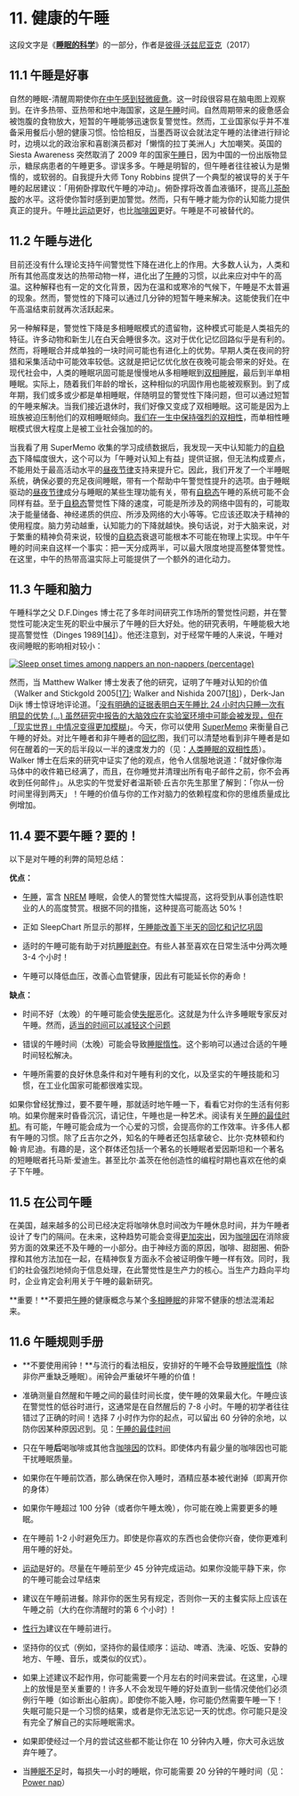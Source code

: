 # 11. 健康的午睡

这段文字是《**[睡眠的科学](https://supermemo.guru/wiki/Science_of_sleep)**》的一部分，作者是[彼得·沃兹尼亚克](https://supermemo.guru/wiki/Piotr_Wozniak)（2017）

## 11.1 午睡是好事

自然的睡眠-清醒周期使你[在中午感到轻微疲惫](https://supermemo.guru/wiki/Biphasic_life)。这一时段很容易在脑电图上观察到。在许多热带、亚热带和地中海国家，这是[午睡](https://supermemo.guru/wiki/Good_sleep,_good_learning,_good_life:_Glossary#siesta)时间。自然周期带来的疲惫感会被饱腹的食物放大，短暂的午睡能够迅速恢复警觉性。然而，工业国家似乎并不准备采用餐后小憩的健康习惯。恰恰相反，当墨西哥议会就法定午睡的法律进行辩论时，边境以北的政治家和喜剧演员都对「懒惰的拉丁美洲人」大加嘲笑。英国的 Siesta Awareness 突然取消了 2009 年的国家[午睡](https://supermemo.guru/wiki/Good_sleep,_good_learning,_good_life:_Glossary#siesta)日，因为中国的一份出版物显示，糖尿病患者的午睡更多。谬误多多。午睡是明智的，但午睡者往往被认为是懒惰的，或软弱的。自我提升大师 Tony Robbins 提供了一个典型的被误导的关于午睡的起居建议：「用俯卧撑取代午睡的冲动」。俯卧撑将改善血液循环，提高[儿茶酚胺](http://en.wikipedia.org/wiki/Catecholamine)的水平。这将使你暂时感到更加警觉。然而，只有午睡才能为你的认知能力提供真正的提升。午睡比[运动](https://supermemo.guru/wiki/Factors_that_affect_sleep#Exercise)更好，也比[咖啡因](https://supermemo.guru/wiki/Factors_that_affect_sleep#Caffeine)更好。午睡是不可被替代的。

## 11.2 午睡与进化

目前还没有什么理论支持午间警觉性下降在进化上的作用。大多数人认为，人类和所有其他高度发达的热带动物一样，进化出了[午睡](https://supermemo.guru/wiki/Good_sleep,_good_learning,_good_life:_Glossary#siesta)的习惯，以此来应对中午的高温。这种解释也有一定的文化背景，因为在温和或寒冷的气候下，午睡是不太普遍的现象。然而，警觉性的下降可以通过几分钟的短暂午睡来解决。这能使我们在中午高温结束前就再次活跃起来。

另一种解释是，警觉性下降是多相睡眠模式的遗留物，这种模式可能是人类祖先的特征。许多动物和新生儿在白天会睡很多次。这对于优化记忆回路似乎是有利的。然而，将睡眠合并成单独的一块时间可能也有进化上的优势。早期人类在夜间的狩猎和采集活动中可能效率较低。这就是把记忆优化放在夜晚可能会带来的好处。在现代社会中，人类的睡眠巩固可能是慢慢地从多相睡眠到[双相睡眠](https://supermemo.guru/wiki/Good_sleep,_good_learning,_good_life:_Glossary#biphasic_sleep)，最后到半单相睡眠。实际上，随着我们年龄的增长，这种相似的巩固作用也能被观察到。到了成年期，我们或多或少都是单相睡眠，伴随明显的警觉性下降问题，但可以通过短暂的午睡来解决。当我们接近退休时，我们好像又变成了双相睡眠。这可能是因为上班族被迫压制他们的双相睡眠倾向。[我们在一生中保持强烈的双相性](https://supermemo.guru/wiki/Biphasic_life#Biphasic_nature_of_human_sleep)，而单相性睡眠模式很大程度上是被工业社会强加的的。

当我看了用 SuperMemo 收集的学习成绩数据后，我发现一天中认知能力的[自稳态](https://supermemo.guru/wiki/Good_sleep,_good_learning,_good_life:_Glossary#homeostatic_sleep_component)下降幅度很大，这个可以为「午睡对认知上有益」提供证据，但无法构成要点，不能用处于最高活动水平的[昼夜节律](https://supermemo.guru/wiki/Good_sleep,_good_learning,_good_life:_Glossary#circadian_sleep_component)支持来提升它。因此，我们开发了一个半睡眠系统，确保必要的充足夜间睡眠，带有一个帮助中午警觉性提升的选项。由于睡眠驱动的[昼夜节律](https://supermemo.guru/wiki/Good_sleep,_good_learning,_good_life:_Glossary#circadian_sleep_component)成分与睡眠的某些生理功能有关，带有[自稳态](https://supermemo.guru/wiki/Good_sleep,_good_learning,_good_life:_Glossary#homeostatic_sleep_component)午睡的系统可能不会同样有益。至于[自稳态](https://supermemo.guru/wiki/Good_sleep,_good_learning,_good_life:_Glossary#homeostatic_sleep_component)警觉性下降的速度，可能是所涉及的网络中固有的，可能取决于能量储备、神经递质的供应、所涉及网络的大小等等。它应该还取决于精神的使用程度。脑力劳动越重，认知能力的下降就越快。换句话说，对于大脑来说，对于繁重的精神负荷来说，较慢的[自稳态](https://supermemo.guru/wiki/Good_sleep,_good_learning,_good_life:_Glossary#homeostatic_sleep_component)衰退可能根本不可能在物理上实现。中午午睡的时间来自这样一个事实：把一天分成两半，可以最大限度地提高整体警觉性。在这里，中午的热带高温实际上可能提供了一个额外的进化动力。

## 11.3 午睡和脑力

午睡科学之父 D.F.Dinges 博士花了多年时间研究工作场所的警觉性问题，并在警觉性可能决定生死的职业中展示了午睡的巨大好处。他的研究表明，午睡能极大地提高警觉性（Dinges 1989[[14\]](https://supermemo.guru/wiki/Good_sleep,_good_learning,_good_life#cite_note-dinges-1989-14)）。他还注意到，对于经常午睡的人来说，午睡对夜间睡眠的影响相对较小：

[![Sleep onset times among nappers an non-nappers (percentage)](https://supermemo.guru/images/0/06/Napping.gif)](https://supermemo.guru/wiki/File:Napping.gif)

然而，当 Matthew Walker 博士发表了他的研究，证明了午睡对认知的价值（Walker and Stickgold 2005[[17\]](https://supermemo.guru/wiki/Good_sleep,_good_learning,_good_life#cite_note-17); Walker and Nishida 2007[[18\]](https://supermemo.guru/wiki/Good_sleep,_good_learning,_good_life#cite_note-18)），Derk-Jan Dijk 博士惊讶地评论道。「[没有明确的证据表明白天午睡比 24 小时内只睡一次有明显的优势 (...) 虽然研究中报告的大脑效应在实验室环境中可能会被发现，但在「现实世界」中情况变得更加模糊](http://news.bbc.co.uk/2/hi/health/8524549.stm)」。今天，你可以使用 [SuperMemo](https://supermemo.guru/wiki/Good_sleep,_good_learning,_good_life:_Glossary#SuperMemo) 来衡量自己午睡的好处。对比午睡者和非午睡者的[回忆](https://supermemo.guru/wiki/Good_sleep,_good_learning,_good_life:_Glossary#recall)图，我们可以清楚地看到非午睡者是如何在醒着的一天的后半段以一半的速度发力的（见：[人类睡眠的双相性质](https://supermemo.guru/wiki/Biphasic_life#Biphasic_nature_of_human_sleep)）。Walker 博士在后来的研究中证实了他的观点，他令人信服地说道：「就好像你海马体中的收件箱已经满了，而且，在你睡觉并清理出所有电子邮件之前，你不会再收到任何邮件」。从忠实的午觉爱好者温斯顿·丘吉尔先生那里了解到：「你从一份时间里得到两天」！午睡的价值与你的工作对脑力的依赖程度和你的思维质量成比例增加。

## 11.4 要不要午睡？要的！

以下是对午睡的利弊的简短总结：

**优点：**

- [午睡](https://supermemo.guru/wiki/Good_sleep,_good_learning,_good_life:_Glossary#siesta)，富含 [NREM](https://supermemo.guru/wiki/Good_sleep,_good_learning,_good_life:_Glossary#NREM) 睡眠，会使人的警觉性大幅提高，这将受到从事创造性职业的人的高度赞赏。根据不同的措施，这种提高可能高达 50%！

- 正如 SleepChart 所显示的那样，[午睡能改善下半天的回忆和记忆巩固](https://supermemo.guru/wiki/Neural_optimization_in_sleep#Sleep_and_memory)

- 适时的午睡可能有助于对抗[睡眠剥夺](https://supermemo.guru/wiki/Good_sleep,_good_learning,_good_life:_Glossary#sleep_deprivation)。有些人甚至喜欢在日常生活中分两次睡 3-4 个小时！

- 午睡可以降低血压，改善心血管健康，因此有可能延长你的寿命！

**缺点：**

- 时间不好（太晚）的午睡可能会使[失眠](https://supermemo.guru/wiki/Insomnia)恶化。这就是为什么许多睡眠专家反对午睡。然而，[适当的时间可以减轻这个问题](https://supermemo.guru/wiki/Best_time_for_napping#Best_nap_timing)

- 错误的午睡时间（太晚）可能会导致[睡眠惰性](https://supermemo.guru/wiki/Sleep_inertia)。这个影响可以通过合适的午睡时间轻松解决。

- 午睡所需要的良好休息条件和对午睡有利的文化，以及坚实的午睡技能和习惯，在工业化国家可能都很难实现。

如果你曾经犹豫过，要不要午睡，那就适时地午睡一下，看看它对你的生活有何影响。如果你醒来时昏昏沉沉，请记住，午睡也是一种艺术。阅读有关[午睡的最佳时机](https://supermemo.guru/wiki/Best_time_for_napping#Best_nap_timing)。有可能，午睡可能会成为一个心爱的习惯，会提高你的工作效率。许多伟人都有午睡的习惯。除了丘吉尔之外，知名的午睡者还包括拿破仑、比尔·克林顿和约翰·肯尼迪。有趣的是，这个群体还包括一个著名的长睡眠者爱因斯坦和一个著名的短睡眠者托马斯·爱迪生。甚至比尔·盖茨在他创造性的编程时期也喜欢在他的桌子下午睡。

## 11.5 在公司午睡

在美国，越来越多的公司已经决定将咖啡休息时间改为午睡休息时间，并为午睡者设计了专门的隔间。在未来，这种趋势可能会变得[更加突出](http://www.businessweek.com/magazine/content/10_36/b4193084949626.htm)，因为[咖啡因](https://supermemo.guru/wiki/Good_sleep,_good_learning,_good_life:_Glossary#caffeine)在消除疲劳方面的效果还不及午睡的一小部分。由于神经方面的原因，咖啡、甜甜圈、俯卧撑和其他方法加在一起，在精神恢复方面永不会被证明像午睡一样有效。同时，我们的社会强烈地倾向于信息处理，在此警觉性是生产力的核心。当生产力趋向平均时，企业肯定会利用关于午睡的最新研究。

**重要！**不要把[午睡](https://supermemo.guru/wiki/Good_sleep,_good_learning,_good_life:_Glossary#siesta)的健康概念与某个[多相睡眠](https://supermemo.guru/wiki/Science_of_polyphasic_sleep)的非常不健康的想法混淆起来。

## 11.6 午睡规则手册

- **不要使用闹钟！**与流行的看法相反，安排好的午睡不会导致[睡眠惰性](https://supermemo.guru/wiki/Sleep_inertia)（除非你严重缺乏睡眠）。闹钟会严重破坏午睡的价值！

- 准确测量自然醒和午睡之间的最佳时间长度，使午睡的效果最大化。午睡应该在警觉性的低谷时进行，这通常是在自然醒后的 7-8 小时。午睡的初学者往往错过了正确的时间！选择 7 小时作为你的起点，可以留出 60 分钟的余地，以防你因某种原因迟到。见：[午睡的最佳时间](https://supermemo.guru/wiki/Best_time_for_napping)

- 只在午睡**后**喝咖啡或其他含[咖啡因](https://supermemo.guru/wiki/Good_sleep,_good_learning,_good_life:_Glossary#caffeine)的饮料。即使体内有最少量的咖啡因也可能干扰睡眠质量。

- 如果你在午睡前饮酒，那么确保在你入睡时，酒精应基本被代谢掉（即离开你的身体）

- 如果你午睡超过 100 分钟（或者你午睡太晚），你可能在晚上需要更多的睡眠。

- 在午睡前 1-2 小时避免压力。即使是你喜欢的东西也会使你兴奋，使你更难利用午睡的好处。

- [运动](https://supermemo.guru/wiki/Factors_that_affect_sleep#Exercise)是好的。尽量在午睡前至少 45 分钟完成运动。如果你没能平静下来，你的午睡可能会过早结束

- 建议在午睡前进餐。除非你的医生另有规定，否则你一天的主餐实际上应该在午睡之前（大约在你清醒时的第 6 个小时）!

- [性行为](https://supermemo.guru/wiki/Factors_that_affect_sleep#Sex)建议在午睡前进行。

- 坚持你的仪式（例如，坚持你的最佳顺序：运动、啤酒、洗澡、吃饭、安静的地方、午睡、音乐，或类似的仪式）。

- 如果上述建议不起作用，你可能需要一个月左右的时间来尝试。在这里，心理上的放慢是至关重要的！许多人不会发现午睡的好处直到一些情况使他们必须例行午睡（如诊断出心脏病）。即使你不能入睡，你可能仍然需要午睡一下！失眠可能只是一个习惯的结果，或者是你无法忘记一天的忧虑。你可能只是没有完全了解自己的实际睡眠需求。

- 如果即使经过一个月的尝试这些都不能让你在 10 分钟内入睡，你大可永远放弃午睡了。

- 当[睡眠不足](https://supermemo.guru/wiki/Sleep_deprivation)时，每损失一小时的睡眠，你可能需要 20 分钟的午睡时间（见：[Power nap](https://supermemo.guru/wiki/Power_nap)）